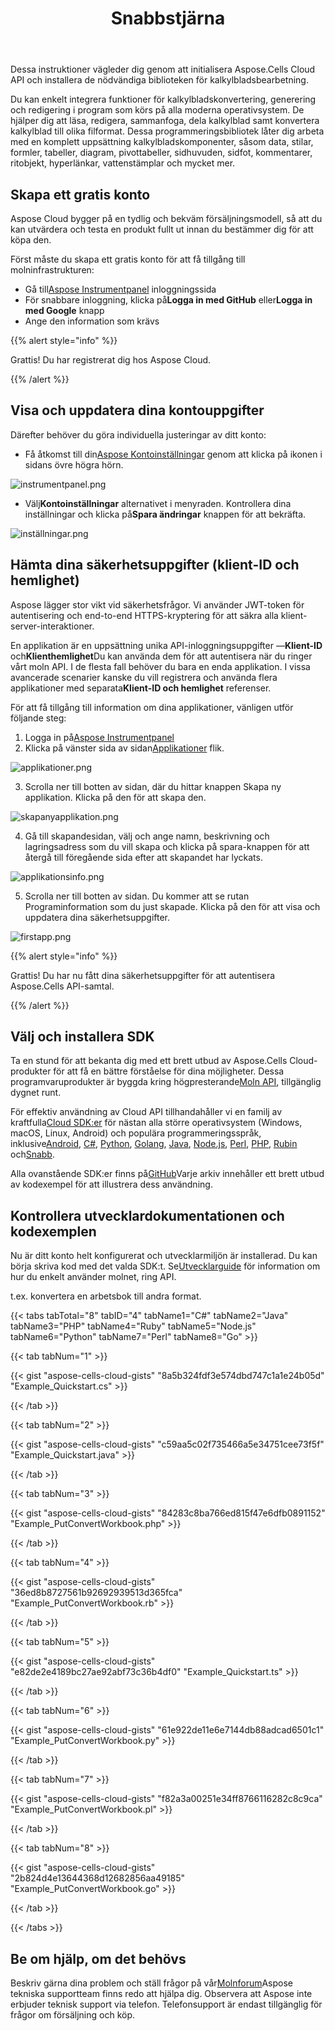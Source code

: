﻿---
title: Snabbstjärna
second_title: Aspose.Cells Cloud Documen
type: docs
url: /sv/quickstart/
description: Aspose.Cells Molnet stöder Excel för att skapa, konvertera, sammanfoga, dela, skydda, hantera interna objekt och så vidare.
weight: 20
kwords: Excel, Office Moln, REST API, Kalkylblad, PDF, CSV, Json, Markdown, Snabbstart
---
Dessa instruktioner vägleder dig genom att initialisera Aspose.Cells Cloud API och installera de nödvändiga biblioteken för kalkylbladsbearbetning.

Du kan enkelt integrera funktioner för kalkylbladskonvertering, generering och redigering i program som körs på alla moderna operativsystem. De hjälper dig att läsa, redigera, sammanfoga, dela kalkylblad samt konvertera kalkylblad till olika filformat. Dessa programmeringsbibliotek låter dig arbeta med en komplett uppsättning kalkylbladskomponenter, såsom data, stilar, formler, tabeller, diagram, pivottabeller, sidhuvuden, sidfot, kommentarer, ritobjekt, hyperlänkar, vattenstämplar och mycket mer.

## Skapa ett gratis konto

Aspose Cloud bygger på en tydlig och bekväm försäljningsmodell, så att du kan utvärdera och testa en produkt fullt ut innan du bestämmer dig för att köpa den.

Först måste du skapa ett gratis konto för att få tillgång till molninfrastrukturen:

-  Gå till[Aspose Instrumentpanel](https://dashboard.aspose.cloud/#/) inloggningssida
-  För snabbare inloggning, klicka på**Logga in med GitHub** eller**Logga in med Google** knapp
- Ange den information som krävs

{{% alert style="info" %}}

Grattis! Du har registrerat dig hos Aspose Cloud.

{{% /alert %}}

## Visa och uppdatera dina kontouppgifter

Därefter behöver du göra individuella justeringar av ditt konto:

-  Få åtkomst till din[Aspose Kontoinställningar](https://id.containerize.com/admin/) genom att klicka på ikonen i sidans övre högra hörn.

![instrumentpanel.png](dashboard.png)

-  Välj**Kontoinställningar** alternativet i menyraden. Kontrollera dina inställningar och klicka på**Spara ändringar** knappen för att bekräfta.

![inställningar.png](settings.png)

## Hämta dina säkerhetsuppgifter (klient-ID och hemlighet)

Aspose lägger stor vikt vid säkerhetsfrågor. Vi använder JWT-token för autentisering och end-to-end HTTPS-kryptering för att säkra alla klient-server-interaktioner.

 En applikation är en uppsättning unika API-inloggningsuppgifter —**Klient-ID** och**Klienthemlighet**Du kan använda dem för att autentisera när du ringer vårt moln API. I de flesta fall behöver du bara en enda applikation. I vissa avancerade scenarier kanske du vill registrera och använda flera applikationer med separata**Klient-ID och hemlighet** referenser.

För att få tillgång till information om dina applikationer, vänligen utför följande steg:

1.  Logga in på[Aspose Instrumentpanel](https://dashboard.aspose.cloud/#/)
 2. Klicka på vänster sida av sidan[Applikationer](https://dashboard.aspose.cloud/applications) flik.

![applikationer.png](applications.png)

3. Scrolla ner till botten av sidan, där du hittar knappen Skapa ny applikation. Klicka på den för att skapa den.

![skapanyapplikation.png](createnewapplication.png)

4. Gå till skapandesidan, välj och ange namn, beskrivning och lagringsadress som du vill skapa och klicka på spara-knappen för att återgå till föregående sida efter att skapandet har lyckats.

![applikationsinfo.png](applicationinfo.png)

5. Scrolla ner till botten av sidan. Du kommer att se rutan Programinformation som du just skapade. Klicka på den för att visa och uppdatera dina säkerhetsuppgifter.

![firstapp.png](firstapp.png)

{{% alert style="info" %}}

Grattis! Du har nu fått dina säkerhetsuppgifter för att autentisera Aspose.Cells API-samtal.

{{% /alert %}}

## Välj och installera SDK

 Ta en stund för att bekanta dig med ett brett utbud av Aspose.Cells Cloud-produkter för att få en bättre förståelse för dina möjligheter. Dessa programvaruprodukter är byggda kring högpresterande[Moln API](https://apireference.aspose.com/), tillgänglig dygnet runt.

 För effektiv användning av Cloud API tillhandahåller vi en familj av kraftfulla[Cloud SDK:er](https://products.aspose.cloud/cells/family) för nästan alla större operativsystem (Windows, macOS, Linux, Android) och populära programmeringsspråk, inklusive[Android](https://products.aspose.cloud/cells/android), [C#](https://products.aspose.cloud/cells/net), [Python](https://products.aspose.cloud/cells/python), [Golang](https://products.aspose.cloud/cells/go), [Java](https://products.aspose.cloud/cells/java), [Node.js](https://products.aspose.cloud/cells/nodejs), [Perl](https://products.aspose.cloud/cells/perl), [PHP](https://products.aspose.cloud/cells/php), [Rubin](https://products.aspose.cloud/cells/ruby) och[Snabb](https://products.aspose.cloud/cells/swift).

 Alla ovanstående SDK:er finns på[GitHub](https://github.com/aspose-cells-cloud/)Varje arkiv innehåller ett brett utbud av kodexempel för att illustrera dess användning.

## Kontrollera utvecklardokumentationen och kodexemplen

Nu är ditt konto helt konfigurerat och utvecklarmiljön är installerad. Du kan börja skriva kod med det valda SDK:t. Se[Utvecklarguide](https://docs.aspose.cloud/cells/developer-guide/) för information om hur du enkelt använder molnet, ring API.

t.ex. konvertera en arbetsbok till andra format.

{{< tabs tabTotal="8" tabID="4" tabName1="C#" tabName2="Java" tabName3="PHP" tabName4="Ruby" tabName5="Node.js" tabName6="Python" tabName7="Perl" tabName8="Go" >}}

{{< tab tabNum="1" >}}

{{< gist "aspose-cells-cloud-gists" "8a5b324fdf3e574dbd747c1a1e24b05d" "Example_Quickstart.cs" >}}

{{< /tab >}}

{{< tab tabNum="2" >}}

{{< gist "aspose-cells-cloud-gists" "c59aa5c02f735466a5e34751cee73f5f" "Example_Quickstart.java" >}}

{{< /tab >}}

{{< tab tabNum="3" >}}

{{< gist "aspose-cells-cloud-gists" "84283c8ba766ed815f47e6dfb0891152" "Example_PutConvertWorkbook.php" >}}

{{< /tab >}}

{{< tab tabNum="4" >}}

{{< gist "aspose-cells-cloud-gists" "36ed8b8727561b92692939513d365fca" "Example_PutConvertWorkbook.rb" >}}

{{< /tab >}}

{{< tab tabNum="5" >}}

{{< gist "aspose-cells-cloud-gists" "e82de2e4189bc27ae92abf73c36b4df0" "Example_Quickstart.ts" >}}

{{< /tab >}}

{{< tab tabNum="6" >}}

{{< gist "aspose-cells-cloud-gists" "61e922de11e6e7144db88adcad6501c1" "Example_PutConvertWorkbook.py" >}}

{{< /tab >}}

{{< tab tabNum="7" >}}

{{< gist "aspose-cells-cloud-gists" "f82a3a00251e34ff8766116282c8c9ca" "Example_PutConvertWorkbook.pl" >}}

{{< /tab >}}

{{< tab tabNum="8" >}}

{{< gist "aspose-cells-cloud-gists" "2b824d4e13644368d12682856aa49185" "Example_PutConvertWorkbook.go" >}}

{{< /tab >}}

{{< /tabs >}}

## Be om hjälp, om det behövs

 Beskriv gärna dina problem och ställ frågor på vår[Molnforum](https://forum.aspose.cloud/c/cells/7)Aspose tekniska supportteam finns redo att hjälpa dig. Observera att Aspose inte erbjuder teknisk support via telefon. Telefonsupport är endast tillgänglig för frågor om försäljning och köp.
